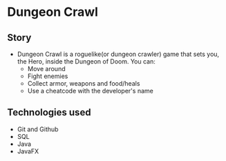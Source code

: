 # Dungeon Crawl

## Story

- Dungeon Crawl is a roguelike(or dungeon crawler) game that sets you, the Hero, inside the Dungeon of Doom. You can:
    - Move around
    - Fight enemies
    - Collect armor, weapons and food/heals
    - Use a cheatcode with the developer's name

##  Technologies used

- Git and Github
- SQL
- Java
- JavaFX
